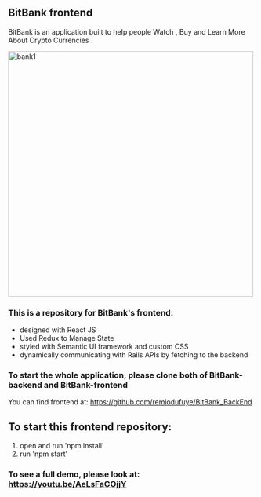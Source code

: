 ## BitBank frontend
BitBank is an application built to help people Watch , Buy and Learn More About Crypto Currencies .

<!-- ![homePage](https://github.com/remiodufuye/BitBank_FrontEnd/blob/master/src/images/Home_Screen.png) -->

<img src='./images/Home_Screen.png' alt="bank1" width="500px" />

### This is a repository for BitBank's frontend:
  - designed with React JS
  - Used Redux to Manage State 
  - styled with Semantic UI framework and custom CSS
  - dynamically communicating with Rails APIs by fetching to the backend
  
### To start the whole application, please clone both of BitBank-backend and BitBank-frontend
You can find frontend at: https://github.com/remiodufuye/BitBank_BackEnd

## To start this frontend repository:
  1. open and run 'npm install'
  2. run 'npm start' 
 

 ### To see a full demo, please look at: https://youtu.be/AeLsFaCOjjY 

